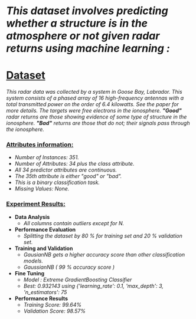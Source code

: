 # *This dataset involves predicting whether a structure is in the atmosphere or not given radar returns using machine learning :*


# [Dataset]()
   *This radar data was collected by a system in Goose Bay, Labrador. This system consists of a phased array of 16 high-frequency antennas with a total transmitted power on the order of 6.4 kilowatts. See the paper for more details. The targets were free electrons in the ionosphere. **"Good"** radar returns are those showing evidence of some type of structure in the ionosphere. **"Bad"** returns are those that do not; their signals pass through the ionosphere.*

### [Attributes information:]()

   * *Number of Instances: 351.*
   * *Number of Attributes: 34 plus the class attribute.*
   * *All 34 predictor attributes are continuous.* 
   * *The 35th attribute is either "good" or "bad".*
   * *This is a binary classification task.*
   * *Missing Values: None.*


### [Experiment Results:]()
* **Data Analysis**
    * *All columns contain outliers except for N.*
 * **Performance Evaluation**
    * *Splitting the dataset by 80 % for training set and 20 % validation set.*
 * **Training and Validation**
    * *GausianNB gets a higher accuracy score than other classification models.*
    * *GaussianNB ( 99 % accuracy score )*
 * **Fine Tuning**
    * *Model : Extreme GradientBoosting Classifier*
    * *Best: 0.932143 using {'learning_rate': 0.1, 'max_depth': 3, 'n_estimators': 75*
 * **Performance Results**
    * *Training Score: 99.64%*
    * *Validation Score: 98.57%*








